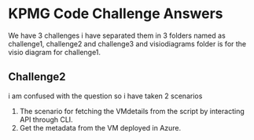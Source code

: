 # KPMG Code Challenge Answers

We have 3 challenges i have separated them in 3 folders named as challenge1, challenge2 and challenge3 and visiodiagrams folder is for the visio diagram for challenge1.

## Challenge2 

i am confused with the question so i have taken 2 scenarios

1. The scenario for fetching the VMdetails from the script by interacting API through CLI.
2. Get the metadata from the VM deployed in Azure.

